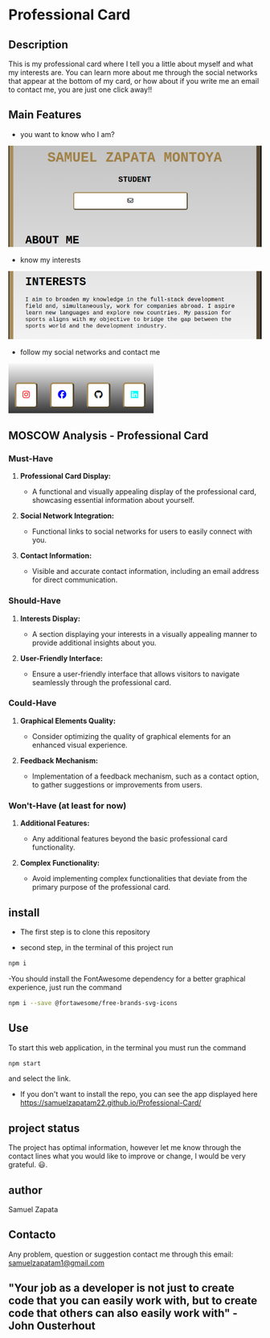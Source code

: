 # Professional Card

## Description
This is my professional card where I tell you a little about myself and what my interests are.
You can learn more about me through the social networks that appear at the bottom of my card, or how about if you write me an email to contact me, you are just one click away!!
## Main Features
- you want to know who I am?

![Alt text](<digital-professional-card/src/graphics-elements/Captura desde 2024-01-31 15-53-17.png>)

- know my interests

![Alt text](<digital-professional-card/src/graphics-elements/Captura desde 2024-01-31 15-51-31.png>)

- follow my social networks and contact me

![Alt text](<digital-professional-card/src/graphics-elements/Captura desde 2024-01-31 15-52-18.png>)

## MOSCOW Analysis - Professional Card

### Must-Have

1. **Professional Card Display:**
   - A functional and visually appealing display of the professional card, showcasing essential information about yourself.

2. **Social Network Integration:**
   - Functional links to social networks for users to easily connect with you.

3. **Contact Information:**
   - Visible and accurate contact information, including an email address for direct communication.

### Should-Have

1. **Interests Display:**
   - A section displaying your interests in a visually appealing manner to provide additional insights about you.

2. **User-Friendly Interface:**
   - Ensure a user-friendly interface that allows visitors to navigate seamlessly through the professional card.

### Could-Have

1. **Graphical Elements Quality:**
   - Consider optimizing the quality of graphical elements for an enhanced visual experience.

2. **Feedback Mechanism:**
   - Implementation of a feedback mechanism, such as a contact option, to gather suggestions or improvements from users.

### Won't-Have (at least for now)

1. **Additional Features:**
   - Any additional features beyond the basic professional card functionality.

2. **Complex Functionality:**
   - Avoid implementing complex functionalities that deviate from the primary purpose of the professional card.





## install

- The first step is to clone this repository

- second step, in the terminal of this project run
```bash
npm i
```
-You should install the FontAwesome dependency for a better graphical experience, just run the command
```bash
npm i --save @fortawesome/free-brands-svg-icons
```
## Use
To start this web application, in the terminal you must run the command
```bash
npm start
```
and select the link.
- If you don't want to install the repo, you can see the app displayed here
https://samuelzapatam22.github.io/Professional-Card/


## project status
The project has optimal information, however let me know through the contact lines what you would like to improve or change, I would be very grateful. 😃.
## author
 Samuel Zapata

## Contacto
Any problem, question or suggestion contact me through this email:
samuelzapatam1@gmail.com

## "Your job as a developer is not just to create code that you can easily work with, but to create code that others can also easily work with" - John Ousterhout
